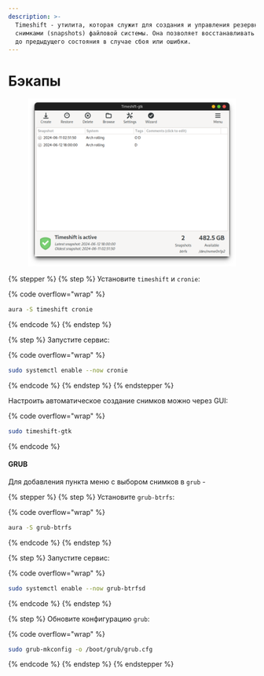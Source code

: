 ```yaml
---
description: >-
  Timeshift - утилита, которая служит для создания и управления резервными
  снимками (snapshots) файловой системы. Она позволяет восстанавливать систему
  до предыдущего состояния в случае сбоя или ошибки.
---
```


# Бэкапы

<figure><img src="../../.gitbook/assets/timeshift.png" alt=""><figcaption></figcaption></figure>

{% stepper %}
{% step %}
Установите `timeshift` и `cronie`:

{% code overflow="wrap" %}
```bash
aura -S timeshift cronie
```
{% endcode %}
{% endstep %}

{% step %}
Запустите сервис:

{% code overflow="wrap" %}
```bash
sudo systemctl enable --now cronie
```
{% endcode %}
{% endstep %}
{% endstepper %}



Настроить автоматическое создание снимков можно через GUI:

{% code overflow="wrap" %}
```bash
sudo timeshift-gtk
```
{% endcode %}



#### GRUB

Для добавления пункта меню с выбором снимков в `grub` -

{% stepper %}
{% step %}
Установите `grub-btrfs`:

{% code overflow="wrap" %}
```bash
aura -S grub-btrfs
```
{% endcode %}
{% endstep %}

{% step %}
Запустите сервис:

{% code overflow="wrap" %}
```bash
sudo systemctl enable --now grub-btrfsd
```
{% endcode %}
{% endstep %}

{% step %}
Обновите конфигурацию `grub`:

{% code overflow="wrap" %}
```bash
sudo grub-mkconfig -o /boot/grub/grub.cfg
```
{% endcode %}
{% endstep %}
{% endstepper %}
